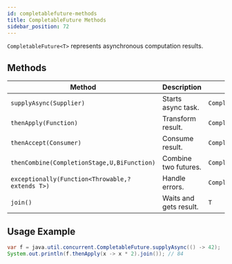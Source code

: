 ```yaml
---
id: completablefuture-methods
title: CompletableFuture Methods
sidebar_position: 72
---
```


`CompletableFuture<T>` represents asynchronous computation results.

## Methods

| Method | Description | Return Type |
|---|---|---|
| `supplyAsync(Supplier)` | Starts async task. | `CompletableFuture<T>` |
| `thenApply(Function)` | Transform result. | `CompletableFuture<U>` |
| `thenAccept(Consumer)` | Consume result. | `CompletableFuture<Void>` |
| `thenCombine(CompletionStage,U,BiFunction)` | Combine two futures. | `CompletableFuture<V>` |
| `exceptionally(Function<Throwable,? extends T>)` | Handle errors. | `CompletableFuture<T>` |
| `join()` | Waits and gets result. | `T` |

## Usage Example

```java
var f = java.util.concurrent.CompletableFuture.supplyAsync(() -> 42);
System.out.println(f.thenApply(x -> x * 2).join()); // 84
```